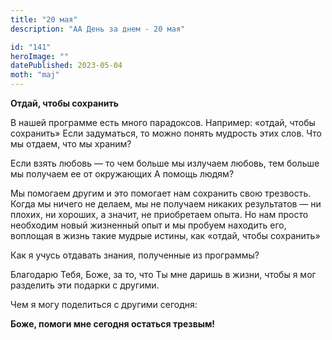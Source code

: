 ```yaml
---
title: "20 мая"
description: "АА День за днем - 20 мая"

id: "141"
heroImage: ""
datePublished: 2023-05-04
moth: "maj"
---
```


**Отдай, чтобы сохранить**

В нашей программе есть много парадоксов. Например: «отдай, чтобы сохранить»
Если задуматься, то можно понять мудрость этих слов. Что мы отдаем, что мы
храним?

Если взять любовь — то чем больше мы излучаем любовь, тем больше мы получаем
ее от окружающих А помощь людям?

Мы помогаем другим и это помогает нам сохранить свою трезвость. Когда мы
ничего не делаем, мы не получаем никаких результатов — ни плохих, ни хороших,
а значит, не приобретаем опыта. Но нам просто необходим новый жизненный опыт и
мы пробуем находить его, воплощая в жизнь такие мудрые истины, как «отдай,
чтобы сохранить»

Как я учусь отдавать знания, полученные из программы?

Благодарю Тебя, Боже, за то, что Ты мне даришь в жизни, чтобы я мог разделить
эти подарки с другими.

Чем я могу поделиться с другими сегодня:

**Боже, помоги мне сегодня остаться трезвым!**
